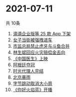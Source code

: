 # 2021-07-11
  共 10条

  <!-- BEGIN -->
  <!-- 最后更新时间:Sun Jul 11 2021 15:11:00 GMT+0000 (Coordinated Universal Time) -->
  1. [滴滴企业版等 25 款 App 下架](https://www.zhihu.com/search?q=滴滴)
1. [女子当街被强拽进车](https://www.zhihu.com/search?q=女子被强拽进车)
1. [市监总局禁止虎牙与斗鱼合并](https://www.zhihu.com/search?q=虎牙斗鱼合并)
1. [林生斌回应火灾赔偿金去向](https://www.zhihu.com/search?q=林生斌)
1. [《中国医生》上映](https://www.zhihu.com/search?q=中国医生)
1. [阿根廷夺冠](https://www.zhihu.com/search?q=阿根廷赢了)
1. [时光代理人完结](https://www.zhihu.com/search?q=时光代理人)
1. [北京暴雨](https://www.zhihu.com/search?q=北京暴雨)
1. [字节跳动取消大小周](https://www.zhihu.com/search?q=字节跳动)
1. [《你好火焰蓝》开播](https://www.zhihu.com/search?q=你好火焰蓝)
  <!-- END -->
  